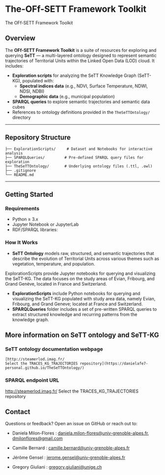 # The-OFf-SETT Framework Toolkit
The OFf-SETT Framework Toolkit

## Overview

The **OFf‑SETT Framework Toolkit** is a suite of resources for exploring and querying **SeTT** — a multi-layered ontology designed to represent semantic trajectories of Territorial Units within the Linked Open Data (LOD) cloud. It includes:

- **Exploration scripts** for analyzing the SeTT Knowledge Graph (SeTT-KG), populated with:
  - **Spectral indices data** (e.g., NDVI, Surface Temperature, NDWI, NDSI, NDBI)
  - **Demographic data** (e.g., municipal population)
- **SPARQL queries** to explore semantic trajectories and semantic data cubes
- References to ontology definitions provided in the `TheSeTTOntology/` directory


---

## Repository Structure

    ├── ExplorationScripts/     # Dataset and Notebooks for interactive analysis
    ├── SPARQLQueries/         # Pre‑defined SPARQL query files for exploration
    ├── TheSeTTOntology/       # Underlying ontology files (.ttl, .owl)
    ├── .gitignore
    └── README.md

---

##  Getting Started

### Requirements

- Python ≥ 3.x  
- Jupyter Notebook or JupyterLab  
- RDF/SPARQL libraries:

### How It Works

- **SeTT Ontology** models raw, structured, and semantic trajectories that describe the evolution of Territorial Units across various themes such as vegetation, temperature, and population.

ExplorationScripts provide Jupyter notebooks for querying and visualizing the SeTT-KG. The data focuses on the study areas of Evian, Fribourg, and Grand Genève, located in France and Switzerland.
- **ExplorationScripts** include Python notebooks for querying and visualizing the SeTT-KG populated with study area data, namely Evian, Fribourg, and Grand Geneve; located at France and Switzerland.
- **SPARQLQueries** folder includes a set of pre-written SPARQL queries to extract structured knowledge and recurring patterns from the knowledge graph.

##  More information on SeTT ontology and SeTT-KG

### SeTT ontology documentation webpage
    [http://steamerlod.imag.fr/
    Select the TRACES_KG_TRAJECTORIES repository](https://danielafe7-personal.github.io/TheSeTTOntology/)

### SPARQL endpoint URL
 http://steamerlod.imag.fr/
 Select the TRACES_KG_TRAJECTORIES repository


## Contact

Questions or feedback? Open an issue on GitHub or reach out to:
- Daniela Milon-Flores : daniela.milon-flores@univ-grenoble-alpes.fr, dmilonflores@gmail.com

- Camille Bernard : camille.bernard@univ-grenoble-alpes.fr

- Jérôme Gensel : jerome.gensel@univ-grenoble-alpes.fr

- Gregory Giuliani : gregory.giuliani@unige.ch


